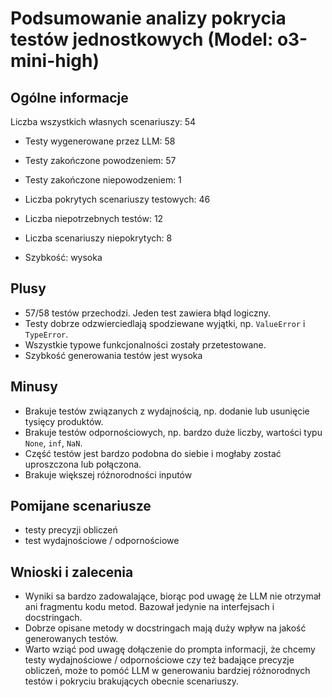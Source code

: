 # Podsumowanie analizy pokrycia testów jednostkowych (Model: o3-mini-high)

## Ogólne informacje

Liczba wszystkich własnych scenariuszy: 54

- Testy wygenerowane przez LLM: 58
- Testy zakończone powodzeniem: 57
- Testy zakończone niepowodzeniem: 1


- Liczba pokrytych scenariuszy testowych: 46
- Liczba niepotrzebnych testów: 12
- Liczba scenariuszy niepokrytych: 8
- Szybkość: wysoka


## Plusy

- 57/58 testów przechodzi. Jeden test zawiera błąd logiczny.
- Testy dobrze odzwierciedlają spodziewane wyjątki, np. `ValueError` i `TypeError`.
- Wszystkie typowe funkcjonalności zostały przetestowane.
- Szybkość generowania testów jest wysoka

## Minusy

- Brakuje testów związanych z wydajnością, np. dodanie lub usunięcie tysięcy produktów.
- Brakuje testów odpornościowych, np. bardzo duże liczby, wartości typu `None`, `inf`, `NaN`.
- Część testów jest bardzo podobna do siebie i mogłaby zostać uproszczona lub połączona.
- Brakuje większej różnorodności inputów

## Pomijane scenariusze

- testy precyzji obliczeń
- test wydajnościowe / odpornościowe


## Wnioski i zalecenia

- Wyniki sa bardzo zadowalające, biorąc pod uwagę że LLM nie otrzymał ani fragmentu kodu metod. Bazował jedynie na interfejsach i docstringach.
- Dobrze opisane metody w docstringach mają duży wpływ na jakość generowanych testów.
- Warto wziąć pod uwagę dołączenie do prompta informacji, że chcemy testy wydajnościowe / odpornościowe czy też badające precyzje obliczeń, może to pomóć LLM w generowaniu bardziej różnorodnych testów i pokryciu brakujących obecnie scenariuszy.